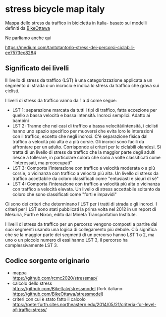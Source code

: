 # stress bicycle map italy
Mappa dello stress da traffico in bicicletta in Italia- basato sui modelli definiti da [BikeOttawa](https://github.com/BikeOttawa)

Ne parliamo anche qui 

https://medium.com/tantotanto/lo-stress-dei-percorsi-ciclabili-ee7573ec8284

## Significato dei livelli

Il livello di stress da traffico (LST) è una categorizzazione applicata a un segmento di strada o un incrocio e indica lo stress da traffico che grava sui ciclisti. 

I livelli di stress da traffico vanno da 1 a 4 come segue:

* LST 1: separazione marcata da tutti i tipi di traffico, fatta eccezione per quello a bassa velocità e bassa intensità. Incroci semplici. Adatto ai bambini
* LST 2: Tranne che nei casi di traffico a bassa velocità/intensità, i ciclisti hanno uno spazio specifico per muoversi che evita loro le interazioni con il traffico, eccetto che negli incroci. C'è separazione fisica dal traffico a velocità più alta e a più corsie. Gli incroci sono facili da affrontare per un adulto. Corrisponde ai criteri per le ciclabili olandesi. Si tratta di un livello di stress da traffico che la maggior parte degli adulti riesce a tollerare, in particolare coloro che sono a volte classificati come "interessati, ma preoccupati"
* LST 3: Comporta l'interazione con traffico a velocità moderata o a più corsie, o vicinanza con traffico a velocità più alta. Un livello di stress da traffico accettabile da coloro classificati come "entusiasti e sicuri di sé"
* LST 4: Comporta l'interazione con traffico a velocità più alta o vicinanza con traffico a velocità elevata. Un livello di stress accettabile soltanto da coloro che sono classificati come "forti e impavidi"

Ci sono dei criteri che determinano l'LST per i tratti di strada e gli incroci. I criteri per l'LST sono stati pubblicati la prima volta nel 2012 in un report di Mekuria, Furth e Nixon, edito dal Mineta Transportation Institute.

I livelli di stress da traffico per un percorso vengono composti a partire dai suoi segmenti usando una logica di collegamento più debole. Ciò significa che se la maggior parte dei segmenti di un percorso hanno LST 1 o 2, ma uno o un piccolo numero di essi hanno LST 3, il percorso ha complessivamente LST 3.

## Codice sorgente originario
- mappa<br/>https://github.com/rcmc2020/stressmap/
- calcolo dello stress<br/>https://github.com/BikeItaly/stressmodel (fork italiano https://github.com/BikeOttawa/stressmodel)
- criteri con cui è stato fatto il calcolo<br/>https://peterfurth.sites.northeastern.edu/2014/05/21/criteria-for-level-of-traffic-stress/
